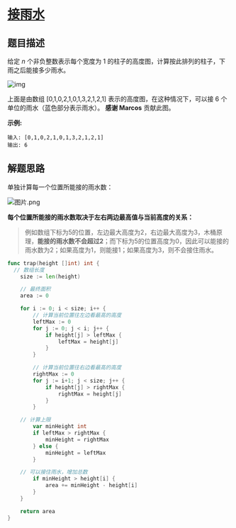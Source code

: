 # [接雨水](https://leetcode-cn.com/problems/trapping-rain-water/)

## 题目描述

给定 *n* 个非负整数表示每个宽度为 1 的柱子的高度图，计算按此排列的柱子，下雨之后能接多少雨水。

![img](https://assets.leetcode-cn.com/aliyun-lc-upload/uploads/2018/10/22/rainwatertrap.png)

上面是由数组 [0,1,0,2,1,0,1,3,2,1,2,1] 表示的高度图，在这种情况下，可以接 6 个单位的雨水（蓝色部分表示雨水）。 **感谢 Marcos** 贡献此图。

**示例:**

```
输入: [0,1,0,2,1,0,1,3,2,1,2,1]
输出: 6
```

## 解题思路

单独计算每一个位置所能接的雨水数：

![图片.png](https://pic.leetcode-cn.com/82c46cfcab98f9243fd7392570ace4fe91b3cc869cc8775b97223052eb977134-%E5%9B%BE%E7%89%87.png)

**每个位置所能接的雨水数取决于左右两边最高值与当前高度的关系：**

>  例如数组下标为5的位置，左边最大高度为2，右边最大高度为3，木桶原理，**能接的雨水数不会超过2**；而下标为5的位置高度为0，因此可以能接的雨水数为2；如果高度为1，则能接1；如果高度为3，则不会接住雨水。

```go
func trap(height []int) int {
  // 数组长度
	size := len(height)

	// 最终面积
	area := 0

	for i := 0; i < size; i++ {
		// 计算当前位置往左边看最高的高度
		leftMax := 0
		for j := 0; j < i; j++ {
			if height[j] > leftMax {
				leftMax = height[j]
			}
		}

		// 计算当前位置往右边看最高的高度
		rightMax := 0
		for j := i+1; j < size; j++ {
			if height[j] > rightMax {
				rightMax = height[j]
			}
		}

    // 计算上限
		var minHeight int
		if leftMax > rightMax {
			minHeight = rightMax
		} else {
			minHeight = leftMax
		}

    // 可以接住雨水，增加总数
		if minHeight > height[i] {
			area += minHeight - height[i]
		}
	}

	return area
}
```


